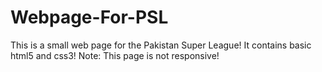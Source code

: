# Webpage-For-PSL

This is a small web page for the Pakistan Super League! It contains basic html5 and css3! 
Note: This page is not responsive!
